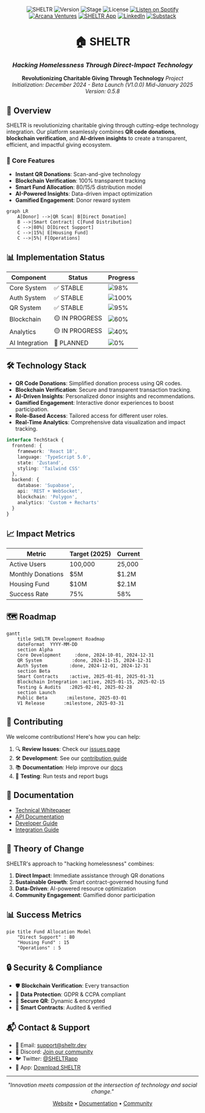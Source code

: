 <div align="center">

![SHELTR](https://img.shields.io/badge/SHELTR-V2-4B32C3)
![Version](https://img.shields.io/badge/Version-0.5.8-FF6B6B)
![Stage](https://img.shields.io/badge/Prototype-Beta-FED766)
![License](https://img.shields.io/badge/License-MIT-8A2BE2)
[![Listen on Spotify](https://img.shields.io/badge/Listen_on-Spotify-1DB954?logo=spotify&logoColor=white)](https://open.spotify.com/show/3Q2RpnzF9sUv26yPMP9tWI)
[![Arcana Ventures](https://img.shields.io/badge/Visit-Arcana_Ventures-4B32C3)](https://www.arcanaconcept.com/concepts/sheltr)
[![SHELTR App](https://img.shields.io/badge/Access-SHELTR_App-FF6B6B)](https://sheltr-ops.replit.app)
[![LinkedIn](https://img.shields.io/badge/Connect_on-LinkedIn-0A66C2?logo=linkedin&logoColor=white)](https://www.linkedin.com/company/arcana-concept)
[![Substack](https://img.shields.io/badge/Read_on-Substack-FF6719?logo=substack&logoColor=white)](https://substack.com/home/post/p-153502903)

# 🏠 SHELTR
### *Hacking Homelessness Through Direct-Impact Technology*

**Revolutionizing Charitable Giving Through Technology**
*Project Initialization: December 2024 - Beta Launch (V1.0.0) Mid-January 2025*
*Version: 0.5.8*

</div>

## 🌟 Overview

SHELTR is revolutionizing charitable giving through cutting-edge technology integration. Our platform seamlessly combines **QR code donations**, **blockchain verification**, and **AI-driven insights** to create a transparent, efficient, and impactful giving ecosystem.

### 🎯 Core Features
- **Instant QR Donations**: Scan-and-give technology
- **Blockchain Verification**: 100% transparent tracking
- **Smart Fund Allocation**: 80/15/5 distribution model
- **AI-Powered Insights**: Data-driven impact optimization
- **Gamified Engagement**: Donor reward system

```mermaid
graph LR
    A[Donor] -->|QR Scan| B[Direct Donation]
    B -->|Smart Contract| C[Fund Distribution]
    C -->|80%| D[Direct Support]
    C -->|15%| E[Housing Fund]
    C -->|5%| F[Operations]
```

## 📊 Implementation Status

| Component | Status | Progress |
|-----------|---------|-----------|
| Core System | ✅ STABLE | ![98%](https://img.shields.io/badge/-98%25-success) |
| Auth System | ✅ STABLE | ![100%](https://img.shields.io/badge/-100%25-success) |
| QR System | ✅ STABLE | ![95%](https://img.shields.io/badge/-95%25-success) |
| Blockchain | 🟡 IN PROGRESS | ![60%](https://img.shields.io/badge/-60%25-yellow) |
| Analytics | 🟡 IN PROGRESS | ![40%](https://img.shields.io/badge/-40%25-yellow) |
| AI Integration | 🔵 PLANNED | ![0%](https://img.shields.io/badge/-0%25-blue) |

## 🛠️ Technology Stack

- **QR Code Donations**: Simplified donation process using QR codes.
- **Blockchain Verification**: Secure and transparent transaction tracking.
- **AI-Driven Insights**: Personalized donor insights and recommendations.
- **Gamified Engagement**: Interactive donor experiences to boost participation.
- **Role-Based Access**: Tailored access for different user roles.
- **Real-Time Analytics**: Comprehensive data visualization and impact tracking.

```typescript
interface TechStack {
  frontend: {
    framework: 'React 18',
    language: 'TypeScript 5.0',
    state: 'Zustand',
    styling: 'Tailwind CSS'
  },
  backend: {
    database: 'Supabase',
    api: 'REST + WebSocket',
    blockchain: 'Polygon',
    analytics: 'Custom + Recharts'
  }
}
```

## 📈 Impact Metrics

| Metric | Target (2025) | Current |
|--------|---------------|---------|
| Active Users | 100,000 | 25,000 |
| Monthly Donations | $5M | $1.2M |
| Housing Fund | $10M | $2.1M |
| Success Rate | 75% | 58% |

## 🗺️ Roadmap

```mermaid
gantt
    title SHELTR Development Roadmap
    dateFormat  YYYY-MM-DD
    section Alpha
    Core Development     :done, 2024-10-01, 2024-12-31
    QR System           :done, 2024-11-15, 2024-12-31
    Auth System        :done, 2024-12-01, 2024-12-31
    section Beta
    Smart Contracts    :active, 2025-01-01, 2025-01-31
    Blockchain Integration :active, 2025-01-15, 2025-02-15
    Testing & Audits   :2025-02-01, 2025-02-28
    section Launch
    Public Beta       :milestone, 2025-03-01
    V1 Release       :milestone, 2025-03-31
```

## 🤝 Contributing

We welcome contributions! Here's how you can help:

1. 🔍 **Review Issues**: Check our [issues page](https://github.com/arcana-concept/SHELTR/issues)
2. 🛠️ **Development**: See our [contribution guide](CONTRIBUTING.md)
3. 📚 **Documentation**: Help improve our [docs](https://docs.sheltr.dev)
4. 🧪 **Testing**: Run tests and report bugs

## 📖 Documentation

- [Technical Whitepaper](docs/about/whitepaper_final.md)
- [API Documentation](https://api.sheltr.dev)
- [Developer Guide](https://docs.sheltr.dev)
- [Integration Guide](https://learn.sheltr.dev)

## 🌟 Theory of Change

SHELTR's approach to "hacking homelessness" combines:

1. **Direct Impact**: Immediate assistance through QR donations
2. **Sustainable Growth**: Smart contract-governed housing fund
3. **Data-Driven**: AI-powered resource optimization
4. **Community Engagement**: Gamified donor participation

## 📊 Success Metrics

```mermaid
pie title Fund Allocation Model
    "Direct Support" : 80
    "Housing Fund" : 15
    "Operations" : 5
```

## 🔒 Security & Compliance

- 🛡️ **Blockchain Verification**: Every transaction
- 🔐 **Data Protection**: GDPR & CCPA compliant
- 📱 **Secure QR**: Dynamic & encrypted
- 🏦 **Smart Contracts**: Audited & verified

## 📬 Contact & Support

- 📧 Email: support@sheltr.dev
- 💬 Discord: [Join our community](https://discord.gg/sheltr)
- 🐦 Twitter: [@SHELTRapp](https://twitter.com/SHELTRapp)
- 📱 App: [Download SHELTR](https://app.sheltr.dev)

---

<div align="center">

*"Innovation meets compassion at the intersection of technology and social change."*

[Website](https://sheltr.dev) • [Documentation](https://docs.sheltr.dev) • [Community](https://community.sheltr.dev)

</div>
